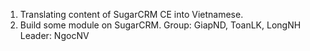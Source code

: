 1. Translating content of SugarCRM CE into Vietnamese.
2. Build some module on SugarCRM.
Group: GiapND, ToanLK, LongNH
Leader: NgocNV